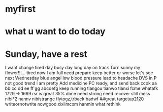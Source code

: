 # myfirst
# what u want to do today
# Sunday, have a rest
I want change
tired day
busy day
long day
on track
Turn sunny
my flower!!!...
tired now
I am full
need prepare
keep
better or worse
let's see
next Wednesday
blue angel
low blood pressure lead to headache
DVS in P
not good trend
I am pretty
Add medicine
PC ready, and send back
ccok
aa bb cc dd ee ff gg
abcdefg
keep running
tiangou
tianwo
tianxi
fcme
whatafk
1729 -> 1699
rsr is great
35% done
need strong
need recover
still mess
nibi*2
nannv
nibistrange
flytogz,trback
badwf
##great
targetup2120
writeornotwrite
nowgood
xixiimcom
hanmin
what
rethink

